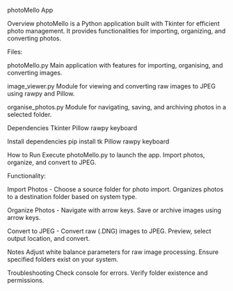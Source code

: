 photoMello App

Overview
photoMello is a Python application built with Tkinter for efficient photo management. It provides functionalities for importing, organizing, and converting photos.

Files:

photoMello.py
Main application with features for importing, organising, and converting images.

image_viewer.py
Module for viewing and converting raw images to JPEG using rawpy and Pillow.

organise_photos.py
Module for navigating, saving, and archiving photos in a selected folder.

Dependencies
Tkinter
Pillow
rawpy
keyboard

Install dependencies
pip install tk Pillow rawpy keyboard

How to Run
Execute photoMello.py to launch the app. Import photos, organize, and convert to JPEG.

Functionality:

Import Photos -
Choose a source folder for photo import.
Organizes photos to a destination folder based on system type.

Organize Photos -
Navigate with arrow keys.
Save or archive images using arrow keys.

Convert to JPEG -
Convert raw (.DNG) images to JPEG.
Preview, select output location, and convert.

Notes
Adjust white balance parameters for raw image processing.
Ensure specified folders exist on your system.

Troubleshooting
Check console for errors. Verify folder existence and permissions.
